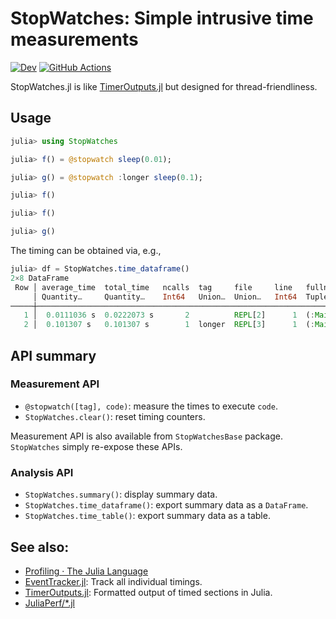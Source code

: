 # StopWatches: Simple intrusive time measurements

[![Dev](https://img.shields.io/badge/docs-dev-blue.svg)](https://tkf.github.io/StopWatches.jl/dev)
[![GitHub Actions](https://github.com/tkf/StopWatches.jl/workflows/Run%20tests/badge.svg)](https://github.com/tkf/StopWatches.jl/actions?query=workflow%3ARun+tests)

StopWatches.jl is like
[TimerOutputs.jl](https://github.com/KristofferC/TimerOutputs.jl) but designed
for thread-friendliness.

## Usage

```julia
julia> using StopWatches

julia> f() = @stopwatch sleep(0.01);

julia> g() = @stopwatch :longer sleep(0.1);

julia> f()

julia> f()

julia> g()
```

The timing can be obtained via, e.g.,

``````julia
julia> df = StopWatches.time_dataframe()
2×8 DataFrame
 Row │ average_time  total_time   ncalls  tag     file     line   fullname  pkgid
     │ Quantity…     Quantity…    Int64   Union…  Union…   Int64  Tuple…    Union…
─────┼─────────────────────────────────────────────────────────────────────────────
   1 │  0.0111036 s  0.0222073 s       2          REPL[2]      1  (:Main,)
   2 │  0.101307 s   0.101307 s        1  longer  REPL[3]      1  (:Main,)
``````

## API summary
### Measurement API

* `@stopwatch([tag], code)`: measure the times to execute `code`.
* `StopWatches.clear()`: reset timing counters.

Measurement API is also available from `StopWatchesBase` package.  `StopWatches`
simply re-expose these APIs.

### Analysis API

* `StopWatches.summary()`: display summary data.
* `StopWatches.time_dataframe()`: export summary data as a `DataFrame`.
* `StopWatches.time_table()`: export summary data as a table.

## See also:

* [Profiling · The Julia Language](https://docs.julialang.org/en/v1/manual/profile/)
* [EventTracker.jl](https://github.com/tkf/EventTracker.jl):
  Track all individual timings.
* [TimerOutputs.jl](https://github.com/KristofferC/TimerOutputs.jl):
  Formatted output of timed sections in Julia.
* [JuliaPerf/*.jl](https://github.com/JuliaPerf)
